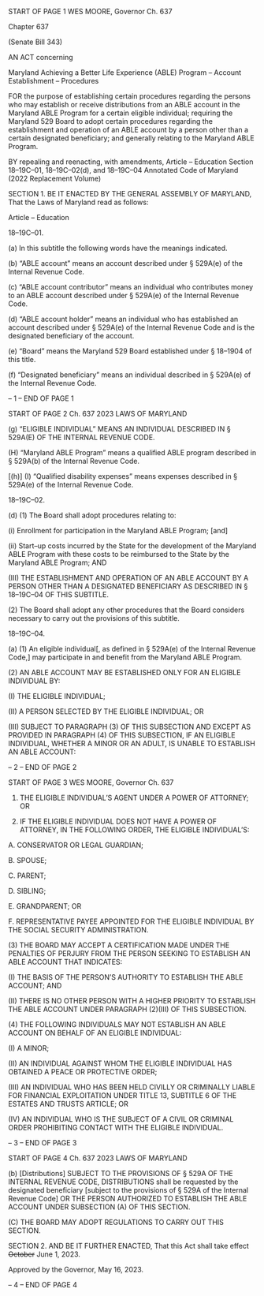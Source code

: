 START OF PAGE 1
WES MOORE, Governor Ch. 637

Chapter 637

(Senate Bill 343)

AN ACT concerning

Maryland Achieving a Better Life Experience (ABLE) Program – Account
Establishment – Procedures

FOR the purpose of establishing certain procedures regarding the persons who may
establish or receive distributions from an ABLE account in the Maryland ABLE
Program for a certain eligible individual; requiring the Maryland 529 Board to adopt
certain procedures regarding the establishment and operation of an ABLE account
by a person other than a certain designated beneficiary; and generally relating to the
Maryland ABLE Program.

BY repealing and reenacting, with amendments,
Article – Education
Section 18–19C–01, 18–19C–02(d), and 18–19C–04
Annotated Code of Maryland
(2022 Replacement Volume)

SECTION 1. BE IT ENACTED BY THE GENERAL ASSEMBLY OF MARYLAND,
That the Laws of Maryland read as follows:

Article – Education

18–19C–01.

(a) In this subtitle the following words have the meanings indicated.

(b) “ABLE account” means an account described under § 529A(e) of the Internal
Revenue Code.

(c) “ABLE account contributor” means an individual who contributes money to
an ABLE account described under § 529A(e) of the Internal Revenue Code.

(d) “ABLE account holder” means an individual who has established an account
described under § 529A(e) of the Internal Revenue Code and is the designated beneficiary
of the account.

(e) “Board” means the Maryland 529 Board established under § 18–1904 of this
title.

(f) “Designated beneficiary” means an individual described in § 529A(e) of the
Internal Revenue Code.

– 1 –
END OF PAGE 1

START OF PAGE 2
Ch. 637 2023 LAWS OF MARYLAND

(g) “ELIGIBLE INDIVIDUAL” MEANS AN INDIVIDUAL DESCRIBED IN §
529A(E) OF THE INTERNAL REVENUE CODE.

(H) “Maryland ABLE Program” means a qualified ABLE program described in §
529A(b) of the Internal Revenue Code.

[(h)] (I) “Qualified disability expenses” means expenses described in § 529A(e)
of the Internal Revenue Code.

18–19C–02.

(d) (1) The Board shall adopt procedures relating to:

(i) Enrollment for participation in the Maryland ABLE Program;
[and]

(ii) Start–up costs incurred by the State for the development of the
Maryland ABLE Program with these costs to be reimbursed to the State by the Maryland
ABLE Program; AND

(III) THE ESTABLISHMENT AND OPERATION OF AN ABLE
ACCOUNT BY A PERSON OTHER THAN A DESIGNATED BENEFICIARY AS DESCRIBED IN
§ 18–19C–04 OF THIS SUBTITLE.

(2) The Board shall adopt any other procedures that the Board considers
necessary to carry out the provisions of this subtitle.

18–19C–04.

(a) (1) An eligible individual[, as defined in § 529A(e) of the Internal Revenue
Code,] may participate in and benefit from the Maryland ABLE Program.

(2) AN ABLE ACCOUNT MAY BE ESTABLISHED ONLY FOR AN
ELIGIBLE INDIVIDUAL BY:

(I) THE ELIGIBLE INDIVIDUAL;

(II) A PERSON SELECTED BY THE ELIGIBLE INDIVIDUAL; OR

(III) SUBJECT TO PARAGRAPH (3) OF THIS SUBSECTION AND
EXCEPT AS PROVIDED IN PARAGRAPH (4) OF THIS SUBSECTION, IF AN ELIGIBLE
INDIVIDUAL, WHETHER A MINOR OR AN ADULT, IS UNABLE TO ESTABLISH AN ABLE
ACCOUNT:

– 2 –
END OF PAGE 2

START OF PAGE 3
WES MOORE, Governor Ch. 637

1. THE ELIGIBLE INDIVIDUAL’S AGENT UNDER A POWER
OF ATTORNEY; OR

2. IF THE ELIGIBLE INDIVIDUAL DOES NOT HAVE A
POWER OF ATTORNEY, IN THE FOLLOWING ORDER, THE ELIGIBLE INDIVIDUAL’S:

A. CONSERVATOR OR LEGAL GUARDIAN;

B. SPOUSE;

C. PARENT;

D. SIBLING;

E. GRANDPARENT; OR

F. REPRESENTATIVE PAYEE APPOINTED FOR THE
ELIGIBLE INDIVIDUAL BY THE SOCIAL SECURITY ADMINISTRATION.

(3) THE BOARD MAY ACCEPT A CERTIFICATION MADE UNDER THE
PENALTIES OF PERJURY FROM THE PERSON SEEKING TO ESTABLISH AN ABLE
ACCOUNT THAT INDICATES:

(I) THE BASIS OF THE PERSON’S AUTHORITY TO ESTABLISH
THE ABLE ACCOUNT; AND

(II) THERE IS NO OTHER PERSON WITH A HIGHER PRIORITY TO
ESTABLISH THE ABLE ACCOUNT UNDER PARAGRAPH (2)(III) OF THIS SUBSECTION.

(4) THE FOLLOWING INDIVIDUALS MAY NOT ESTABLISH AN ABLE
ACCOUNT ON BEHALF OF AN ELIGIBLE INDIVIDUAL:

(I) A MINOR;

(II) AN INDIVIDUAL AGAINST WHOM THE ELIGIBLE INDIVIDUAL
HAS OBTAINED A PEACE OR PROTECTIVE ORDER;

(III) AN INDIVIDUAL WHO HAS BEEN HELD CIVILLY OR
CRIMINALLY LIABLE FOR FINANCIAL EXPLOITATION UNDER TITLE 13, SUBTITLE 6
OF THE ESTATES AND TRUSTS ARTICLE; OR

(IV) AN INDIVIDUAL WHO IS THE SUBJECT OF A CIVIL OR
CRIMINAL ORDER PROHIBITING CONTACT WITH THE ELIGIBLE INDIVIDUAL.

– 3 –
END OF PAGE 3

START OF PAGE 4
Ch. 637 2023 LAWS OF MARYLAND

(b) [Distributions] SUBJECT TO THE PROVISIONS OF § 529A OF THE
INTERNAL REVENUE CODE, DISTRIBUTIONS shall be requested by the designated
beneficiary [subject to the provisions of § 529A of the Internal Revenue Code] OR THE
PERSON AUTHORIZED TO ESTABLISH THE ABLE ACCOUNT UNDER SUBSECTION (A)
OF THIS SECTION.

(C) THE BOARD MAY ADOPT REGULATIONS TO CARRY OUT THIS SECTION.

SECTION 2. AND BE IT FURTHER ENACTED, That this Act shall take effect
~~October~~ June 1, 2023.

Approved by the Governor, May 16, 2023.

– 4 –
END OF PAGE 4